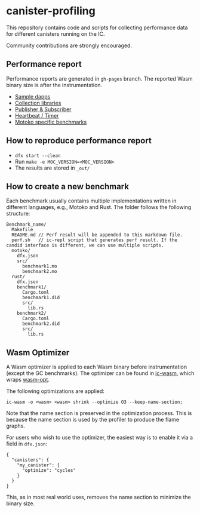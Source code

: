 # canister-profiling

This repository contains code and scripts for collecting performance data for different canisters running on the IC.

Community contributions are strongly encouraged.

## Performance report

Performance reports are generated in `gh-pages` branch. The reported Wasm binary size is after the instrumentation.

* [Sample dapps](http://dfinity.github.io/canister-profiling/dapps)
* [Collection libraries](http://dfinity.github.io/canister-profiling/collections)
* [Publisher & Subscriber](http://dfinity.github.io/canister-profiling/pub-sub)
* [Heartbeat / Timer](http://dfinity.github.io/canister-profiling/heartbeat)
* [Motoko specific benchmarks](http://dfinity.github.io/canister-profiling/motoko)

## How to reproduce performance report

* `dfx start --clean`
* Run `make -e MOC_VERSION=<MOC_VERSION>`
* The results are stored in `_out/`

## How to create a new benchmark

Each benchmark usually contains multiple implementations written in different languages, e.g., Motoko and Rust.
The folder follows the following structure:

```
Benchmark_name/
  Makefile
  README.md // Perf result will be appended to this markdown file.
  perf.sh   // ic-repl script that generates perf result. If the candid interface is different, we can use multiple scripts.
  motoko/
    dfx.json
    src/
      benchmark1.mo
      benchmark2.mo
  rust/
    dfx.json
    benchmark1/
      Cargo.toml
      benchmark1.did
      src/
        lib.rs
    benchmark2/
      Cargo.toml
      benchmark2.did
      src/
        lib.rs
```

## Wasm Optimizer

A Wasm optimizer is applied to each Wasm binary before instrumentation (except the GC benchmarks). The optimizer can be found in [ic-wasm](https://github.com/dfinity/ic-wasm), which wraps [wasm-opt](https://github.com/WebAssembly/binaryen).

The following optimizations are applied:
```
ic-wasm -o <wasm> <wasm> shrink --optimize O3 --keep-name-section;
```

Note that the name section is preserved in the optimization process. This is because the name section is used by the profiler to produce the flame graphs.

For users who wish to use the optimizer, the easiest way is to enable it via a field in `dfx.json`:

```
{
  "canisters": {
    "my_canister": {
      "optimize": "cycles"
    }
  }
}
```
This, as in most real world uses, removes the name section to minimize the binary size.
